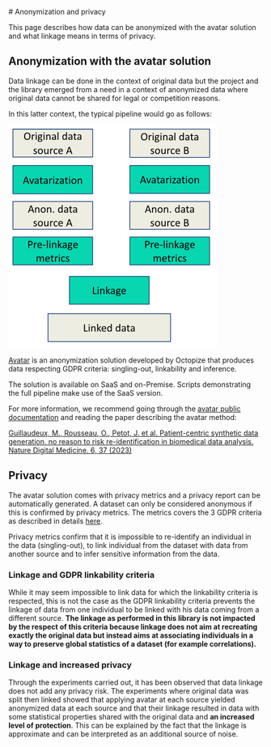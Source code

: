 # Anonymization and privacy

This page describes how data can be anonymized with the avatar solution and what linkage means in terms of privacy.

## Anonymization with the avatar solution

Data linkage can be done in the context of original data but the project and the library emerged from a need in a context of anonymized data where original data cannot be shared for legal or competition reasons. 

In this latter context, the typical pipeline would go as follows: 

![Base pipeline](../img/base_pipeline.png)

[Avatar](https://docs.octopize.io/) is an anonymization solution developed by Octopize that produces data respecting GDPR criteria: singling-out, linkability and inference. 

The solution is available on SaaS and on-Premise. Scripts demonstrating the full pipeline make use of the SaaS version.

For more information, we recommend going through the [avatar public documentation](https://docs.octopize.io/docs/quickstart) and reading the paper describing the avatar method:

[Guillaudeux, M., Rousseau, O., Petot, J. et al. Patient-centric synthetic data generation, no reason to risk re-identification in biomedical data analysis. Nature Digital Medicine. 6, 37 (2023)](https://www.nature.com/articles/s41746-023-00771-5)

## Privacy

The avatar solution comes with privacy metrics and a privacy report can be automatically generated. A dataset can only be considered anonymous if this is confirmed by privacy metrics. The metrics covers the 3 GDPR criteria as described in details [here](https://docs.octopize.io/docs/understanding/Privacy#evaluation-criteria).

Privacy metrics confirm that it is impossible to re-identify an individual in the data (singling-out), to link individual from the dataset with data from another source and to infer sensitive information from the data.

### Linkage and GDPR linkability criteria 
While it may seem impossible to link data for which the linkability criteria is respected, this is not the case as the GDPR linkability criteria prevents the linkage of data from one individual to be linked with his data coming from a different source. **The linkage as performed in this library is not impacted by the respect of this criteria because linkage does not aim at recreating exactly the original data but instead aims at associating individuals in a way to preserve global statistics of a dataset (for example correlations).**


### Linkage and increased privacy
Through the experiments carried out, it has been observed that data linkage does not add any privacy risk. The experiments where original data was split then linked showed that applying avatar at each source yielded anonymized data at each source and that their linkage resulted in data with some statistical properties shared with the original data and **an increased level of protection**. This can be explained by the fact that the linkage is approximate and can be interpreted as an additional source of noise.



